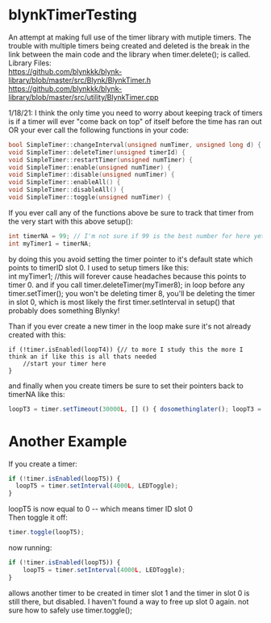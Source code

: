# blynkTimerTesting
An attempt at making full use of the timer library with mutiple timers. The trouble with multiple timers being created and deleted is the break in the link between the main code and the library when timer.delete(); is called.  
Library Files:  
https://github.com/blynkkk/blynk-library/blob/master/src/Blynk/BlynkTimer.h  
https://github.com/blynkkk/blynk-library/blob/master/src/utility/BlynkTimer.cpp  

1/18/21: I think the only time you need to worry about keeping track of timers is if a timer will ever "come back on top" of itself before the time has ran out OR your ever call the following functions in your code:  
```cpp
bool SimpleTimer::changeInterval(unsigned numTimer, unsigned long d) {  
void SimpleTimer::deleteTimer(unsigned timerId) {  
void SimpleTimer::restartTimer(unsigned numTimer) {  
void SimpleTimer::enable(unsigned numTimer) {  
void SimpleTimer::disable(unsigned numTimer) {  
void SimpleTimer::enableAll() {  
void SimpleTimer::disableAll() {  
void SimpleTimer::toggle(unsigned numTimer) {  
```
If you ever call any of the functions above be sure to track that timer from the very start with this above setup():  
```c
int timerNA = 99; // I'm not sure if 99 is the best number for here yet.  
int myTimer1 = timerNA;  
```
by doing this you avoid setting the timer pointer to it's default state which points to timerID slot 0. I used to setup timers like this:  
int myTimer1; //this will forever cause headaches because this points to timer 0. and if you call timer.deleteTimer(myTimer8); in loop before any timer.setTimer(); you won't be deleting timer 8, you'll be deleting the timer in slot 0, which is most likely the first timer.setInterval in setup() that probably does something Blynky!  

Than if you ever create a new timer in the loop make sure it's not already created with this:  
```javascrpit
if (!timer.isEnabled(loopT4)) {// to more I study this the more I think an if like this is all thats needed               
    //start your timer here
}  
```
and finally when you create timers be sure to set their pointers back to timerNA like this:  
```javascript
loopT3 = timer.setTimeout(30000L, [] () { dosomethinglater(); loopT3 = timerNA;  } );
```

# Another Example  
If you create a timer:  
```javascript
if (!timer.isEnabled(loopT5)) {  
  loopT5 = timer.setInterval(4000L, LEDToggle);  
}
```
loopT5 is now equal to 0 -- which means timer ID slot 0  
Then toggle it off:  
```javascript
timer.toggle(loopT5);  
```
now running:  
```javascript
if (!timer.isEnabled(loopT5)) {  
    loopT5 = timer.setInterval(4000L, LEDToggle);  
}  
```
allows another timer to be created in timer slot 1 and the timer in slot 0 is still there, but disabled. I haven't found a way to free up slot 0 again.
not sure how to safely use timer.toggle();
